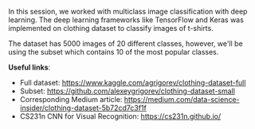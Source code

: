 In this session, we worked with multiclass image classification with deep learning. The deep learning frameworks like TensorFlow and Keras was  implemented on clothing dataset to classify images of t-shirts.

The dataset has 5000 images of 20 different classes, however, we'll be using the subset which contains 10 of the most popular classes.

**Useful links**:

- Full dataset: https://www.kaggle.com/agrigorev/clothing-dataset-full
- Subset: https://github.com/alexeygrigorev/clothing-dataset-small
- Corresponding Medium article: https://medium.com/data-science-insider/clothing-dataset-5b72cd7c3f1f
- CS231n CNN for Visual Recognition: https://cs231n.github.io/
